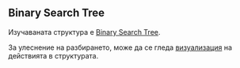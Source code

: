 Binary Search Tree
-------

Изучаваната структура е [Binary Search Tree](http://en.wikipedia.org/wiki/Binary_search_tree).

За улеснение на разбирането, може да се гледа [визуализация](http://visualgo.net/bst.html) на действията в структурата.
